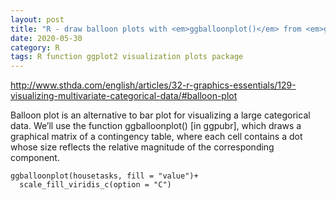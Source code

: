 ```yaml
---
layout: post
title: "R - draw balloon plots with <em>ggballoonplot()</em> from <em>ggpubr</em>"
date: 2020-05-30
category: R
tags: R function ggplot2 visualization plots package
---
```


http://www.sthda.com/english/articles/32-r-graphics-essentials/129-visualizing-multivariate-categorical-data/#balloon-plot

Balloon plot is an alternative to bar plot for visualizing a large categorical data. We’ll use the function ggballoonplot() [in ggpubr], which draws a graphical matrix of a contingency table, where each cell contains a dot whose size reflects the relative magnitude of the corresponding component. 


```
ggballoonplot(housetasks, fill = "value")+
  scale_fill_viridis_c(option = "C")
```
